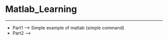 # Matlab_Learning
__________________________________

 * Part1 --> Simple example of matlab (simple command)
 * Part2 --> 
